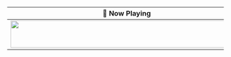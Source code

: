 
| 🎵 Now Playing                                                                                                                    |
| ------------------------------------------------------------------------------------------------------------------------------ |
| <a href="[![spotify-github-profile](https://spotify-github-profile.vercel.app/api/view?uid=21wuu7hk3qqzbwdrx3zw3275a&cover_image=true&theme=default&show_offline=false&background_color=000000&bar_color=ff0000&bar_color_cover=true)](https://spotify-github-profile.vercel.app/api/view?uid=21wuu7hk3qqzbwdrx3zw3275a&redirect=true)"><img src="https://status.nmoo.dev/now-playing" width="540" height="64"></a> |
